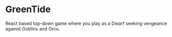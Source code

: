 # GreenTide
React based top-down game where you play as a Dwarf seeking vengeance against Goblins and Orcs.
